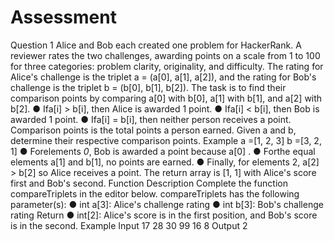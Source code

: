 # Assessment
Question 1
 Alice and Bob each created one problem for HackerRank. A reviewer rates the two challenges,
 awarding points on a scale from 1 to 100 for three categories: problem clarity, originality, and
 difficulty.
 The rating for Alice's challenge is the triplet a = (a[0], a[1], a[2]), and the rating for Bob's
 challenge is the triplet b = (b[0], b[1], b[2]).
 The task is to find their comparison points by comparing a[0] with b[0], a[1] with b[1], and a[2] with
 b[2].
 ● Ifa[i] > b[i], then Alice is awarded 1 point.
 ● Ifa[i] < b[i], then Bob is awarded 1 point.
 ● Ifa[i] = b[i], then neither person receives a point.
 Comparison points is the total points a person earned.
 Given a and b, determine their respective comparison points.
 Example
 a =[1, 2, 3]
 b =[3, 2, 1]
 ● Forelements *0*, Bob is awarded a point because a[0] .
 ● Forthe equal elements a[1] and b[1], no points are earned.
 ● Finally, for elements 2, a[2] > b[2] so Alice receives a point.
 The return array is [1, 1] with Alice's score first and Bob's second.
Function Description
 Complete the function compareTriplets in the editor below.
 compareTriplets has the following parameter(s):
 ● int a[3]: Alice's challenge rating
 ● int b[3]: Bob's challenge rating
 Return
 ● int[2]: Alice's score is in the first position, and Bob's score is in the second.
 Example
 Input
 17 28 30
 99 16 8
 Output
 2 
